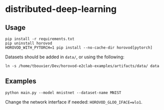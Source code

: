 # distributed-deep-learning

## Usage

```
pip install -r requirements.txt
pip uninstall horovod
HOROVOD_WITH_PYTORCH=1 pip install --no-cache-dir horovod[pytorch]
```

Datasets should be added in `data/`, or using the following:

```
ln -s /home/tbouvier/Dev/horovod-e2clab-examples/artifacts/data/ data
```

## Examples

```
python main.py --model mnistnet --dataset-name MNIST
```

Change the network interface if needed: `HOROVOD_GLOO_IFACE=wlo1`.